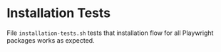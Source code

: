 # Installation Tests

File `installation-tests.sh` tests that installation flow for all
Playwright packages works as expected.
